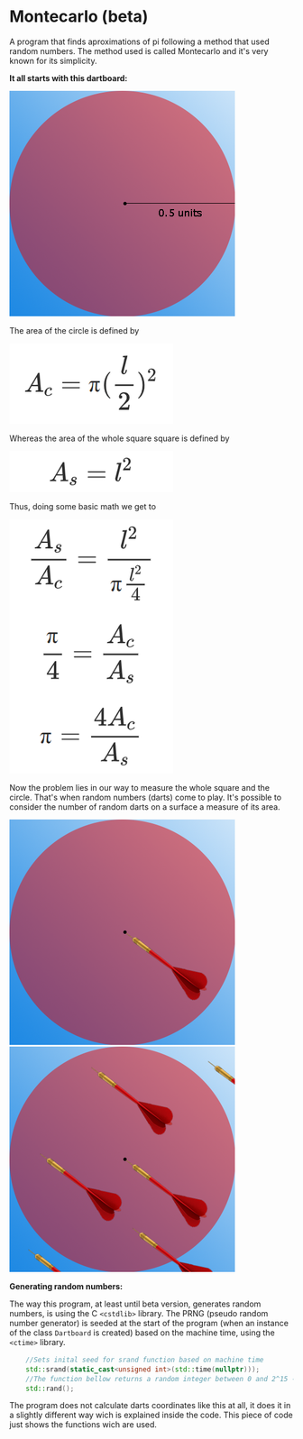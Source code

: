 # Montecarlo (beta)
A program that finds aproximations of pi following a method that used random numbers. The method used is called Montecarlo and it's very known for its simplicity.

**It all starts with this dartboard:** 

![](https://raw.githubusercontent.com/pabloasenjo3/Montecarlo/master/.edit/dartboard.png)

The area of the circle is defined by 

![](https://raw.githubusercontent.com/pabloasenjo3/Montecarlo/master/.edit/circle.png)

Whereas the area of the whole square square is defined by

![](https://raw.githubusercontent.com/pabloasenjo3/Montecarlo/master/.edit/square.png)

Thus, doing some basic math we get to

![](https://raw.githubusercontent.com/pabloasenjo3/Montecarlo/master/.edit/formula.png)

Now the problem lies in our way to measure the whole square and the circle. That's when random numbers (darts) come to play. It's possible to consider the number of random darts on a surface a measure of its area.

![](https://raw.githubusercontent.com/pabloasenjo3/Montecarlo/master/.edit/1.png)
![](https://raw.githubusercontent.com/pabloasenjo3/Montecarlo/master/.edit/2.png)

**Generating random numbers:**

The way this program, at least until beta version, generates random numbers, is using the C `<cstdlib>` library. The PRNG (pseudo random number generator) is seeded at the start of the program (when an instance of the class `Dartboard` is created) based on the machine time, using the `<ctime>` library.

```c++
    //Sets inital seed for srand function based on machine time
    std::srand(static_cast<unsigned int>(std::time(nullptr)));
    //The function bellow returns a random integer between 0 and 2^15 -1 (32767)
    std::rand();
```

The program does not calculate darts coordinates like this at all, it does it in a slightly different way wich is explained inside the code. This piece of code just shows the functions wich are used.
